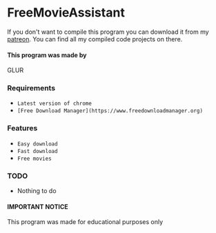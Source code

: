 # FreeMovieAssistant
If you don't want to compile this program you can download it from my [patreon](https://www.patreon.com/GLUR). You can find all my compiled code projects on there.

#### This program was made by
GLUR

### Requirements
* `Latest version of chrome`
* `[Free Download Manager](https://www.freedownloadmanager.org)`

### Features
* `Easy download`
* `Fast download`
* `Free movies`

### TODO
* Nothing to do

#### IMPORTANT NOTICE
This program was made for educational purposes only

